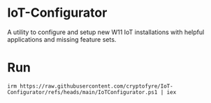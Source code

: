 # IoT-Configurator
A utility to configure and setup new W11 IoT installations with helpful applications and missing feature sets.

# Run
`irm https://raw.githubusercontent.com/cryptofyre/IoT-Configurator/refs/heads/main/IoTConfigurator.ps1 | iex`
